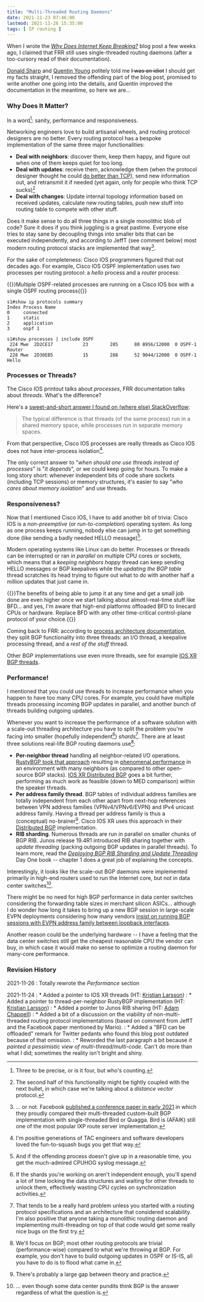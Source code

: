 ```yaml
---
title: "Multi-Threaded Routing Daemons"
date: 2021-11-23 07:46:00
lastmod: 2021-11-26 15:35:00
tags: [ IP routing ]
---
```

When I wrote the _[Why Does Internet Keep Breaking?](/2021/11/internet-keeps-breaking.html)_ blog post a few weeks ago, I claimed that FRR still uses single-threaded routing daemons (after a too-cursory read of their documentation).

[Donald Sharp](https://www.linkedin.com/in/donaldsharp/) and [Quentin Young](https://github.com/qlyoung) politely told me ~~I was an idiot~~ I should get my facts straight, I removed the offending part of the blog post, promised to write another one going into the details, and Quentin improved the documentation in the meantime, so here we are...
<!--more-->
### Why Does It Matter?

In a word[^13]: sanity, performance and responsiveness.

[^13]: Three to be precise, or is it four, but who's counting.

Networking engineers love to build artisanal wheels, and routing protocol designers are no better. Every routing protocol has a bespoke implementation of the same three major functionalities:

* **Deal with neighbors**: discover them, keep them happy, and figure out when one of them keeps quiet for too long.
* **Deal with updates**: receive them, acknowledge them (when the protocol designer thought he could [do better than TCP](/2020/11/ospf-not-using-tcp.html)), send new information out, and retransmit it if needed (yet again, only for people who think TCP sucks)[^DV]
* **Deal with changes**: Update internal topology information based on received updates, calculate new routing tables, push new stuff into routing table to compete with other stuff.

[^DV]: The second half of this functionality might be tightly coupled with the next bullet, in which case we're talking about a *distance vector* protocol.

Does it make sense to do all three things in a single monolithic blob of code? Sure it does if you think juggling is a great pastime. Everyone else tries to stay sane by decoupling things into smaller bits that can be executed independently, and according to JeffT (see comment below) most modern routing protocol stacks are implemented that way[^ORNOT].

[^ORNOT]: ... or not. Facebook [published a conference paper in early 2021](https://research.fb.com/wp-content/uploads/2021/03/Running-BGP-in-Data-Centers-at-Scale_final.pdf) in which they proudly compared their multi-threaded custom-built BGP implementation with single-threaded Bird or Quagga. Bird is (AFAIK) still one of the most popular IXP route server implementation.

For the sake of completeness: Cisco IOS programmers figured that out decades ago. For example, Cisco IOS OSPF implementation uses two processes per routing protocol: a *hello* process and a *router* process:

{{<cc>}}Multiple OSPF-related processes are running on a Cisco IOS box with a single OSPF routing process{{</cc>}}
```
s1#show ip protocols summary
Index Process Name
0     connected
1     static
2     application
3     ospf 1

s1#show processes | include OSPF
 224 Mwe  2D2CE17           23        285      80 8956/12000  0 OSPF-1 Router
 228 Mwe  2D30EB5           15        288      52 9044/12000  0 OSPF-1 Hello
```

### Processes or Threads?

The Cisco IOS printout talks about *processes*, FRR documentation talks about *threads*. What's the difference?

Here's a [sweet-and-short answer I found on (where else) StackOverflow](https://stackoverflow.com/questions/200469/what-is-the-difference-between-a-process-and-a-thread):

> The typical difference is that threads (of the same process) run in a shared memory space, while processes run in separate memory spaces.

From that perspective, Cisco IOS processes are really threads as Cisco IOS does not have inter-process isolation[^IOS-1].

The only correct answer to "_when should one use threads instead of processes_" is "_it depends_", or we could keep going for hours. To make a long story short: whenever independent bits of code share sockets (including TCP sessions) or memory structures, it's easier to say "_who cares about memory isolation_" and use threads.

[^IOS-1]: I'm positive generations of TAC engineers and software developers loved the fun-to-squash bugs you get that way.

### Responsiveness?

Now that I mentioned Cisco IOS, I have to add another bit of trivia: Cisco IOS is a *non-preemptive* (or *run-to-completion*) operating system. As long as one process keeps running, nobody else can jump in to get something done (like sending a badly needed HELLO message)[^HOG].

[^HOG]: And if the offending process doesn't give up in a reasonable time, you get the much-admired CPUHOG syslog message.

Modern operating systems like Linux can do better. Processes or threads can be interrupted or ran *in parallel* on multiple CPU cores or sockets, which means that a *keeping neighbors happy* thread can keep sending HELLO messages or BGP keepalives while the *updating the BGP table* thread scratches its head trying to figure out what to do with another half a million updates that just came in.

{{<note info>}}The benefits of being able to jump it at any time and get a small job done are even higher once we start talking about almost-real-time stuff like BFD... and yes, I'm aware that high-end platforms offloaded BFD to linecard CPUs or hardware. Replace BFD with any other time-critical control-plane protocol of your choice.{{</note>}}

Coming back to FRR: according to [process architecture documentation](http://docs.frrouting.org/projects/dev-guide/en/latest/process-architecture.html), they split BGP functionality into three threads: an I/O thread, a keepalive processing thread, and a _rest of the stuff_ thread.

Other BGP implementations use even more threads, see for example  [IOS XR BGP threads](http://ciscoiosxr.blogspot.com/2012/02/threads-cisco-ios-xr-kernel.html).

### Performance!

I mentioned that you could use threads to increase performance when you happen to have too many CPU cores. For example, you could have multiple threads processing incoming BGP updates in parallel, and another bunch of threads building outgoing updates.

Whenever you want to increase the performance of a software solution with a scale-out threading architecture you have to split the problem you're facing into smaller (hopefully independent[^LOCK]) *shards*[^THARD]. There are at least three solutions real-life BGP routing daemons use[^BGPONLY]:

[^LOCK]: If the shards you're working on aren't independent enough, you'll spend a lot of time locking the data structures and waiting for other threads to unlock them, effectively wasting CPU cycles on synchronization activities.

[^BGPONLY]: We'll focus on BGP; most other routing protocols are trivial (performance-wise) compared to what we're throwing at BGP. For example, you don't have to build outgoing updates in OSPF or IS-IS, all you have to do is to flood what came in.

[^THARD]: That tends to be a really hard problem unless you started with a routing protocol specifications and an architecture that considered scalability. I'm also positive that anyone taking a monolithic routing daemon and implementing multi-threading on top of that code would get some really nice bugs on the first try.

* **Per-neighbor thread** handling all neighbor-related I/O operations. [RustyBGP took that approach](https://twitter.com/plajjan/status/1255267401639383042) resulting in [phenomenal performance](https://elegantnetwork.github.io/posts/bgp-perf5-1000-internet-neighbors/) in an environment with many neighbors (as compared to other open-source BGP stacks). [IOS XR Distributed BGP](https://www.cisco.com/c/en/us/td/docs/routers/xr12000/software/xr12k_r4-1/routing/configuration/guide/routing_cg41xr12k_chapter1.html#con_1721889) goes a bit further, performing as much work as feasible (down to MED comparison) within the speaker threads.
* **Per address family thread**. BGP tables of individual address families are totally independent from each other apart from next-hop references between VPN address families (VPNv4/VPNv6/EVPN) and IPv4 unicast address family. Having a thread per address family is thus a (conceptual) no-brainer[^AF]. Cisco IOS XR uses this approach in their [Distributed BGP](https://www.cisco.com/c/en/us/td/docs/routers/xr12000/software/xr12k_r4-1/routing/configuration/guide/routing_cg41xr12k_chapter1.html#con_1721889) implementation.
* **RIB sharding**. Numerous threads are run in parallel on smaller chunks of BGP RIB. Junos release 19.4R1 introduced RIB sharing together with *update threading* (packing outgoing BGP updates in parallel threads). To learn more, read the *[Deploying BGP RIB Sharding and Update Threading](https://www.juniper.net/documentation/en_US/day-one-books/DO_BGPSharding.pdf)* Day One book -- chapter 1 does a great job of explaining the concepts.

[^AF]: There's probably a large gap between theory and practice.

Interestingly, it looks like the scale-out BGP daemons were implemented primarily in high-end routers used to run the Internet core, but not in data center switches[^BGP].

There might be no need for high BGP performance in data center switches considering the forwarding table sizes in merchant silicon ASICs... although I do wonder how long it takes to bring up a new BGP session in large-scale EVPN deployments considering how many vendors [insist on running BGP sessions with EVPN address family between loopback interfaces](/2020/02/the-evpnbgp-saga-continues.html).

Another reason could be the underlying hardware -- I have a feeling that the data center switches still get the cheapest reasonable CPU the vendor can buy, in which case it would make no sense to optimize a routing daemon for many-core performance.

[^BGP]: ... even though some data center pundits think BGP is the answer regardless of what the question is.

[^EVPN]: I wonder 

### Revision History

2021-11-26
: Totally rewrote the *Performance* section

2021-11-24
: * Added a pointer to IOS XR threads (HT: [Kristian Larsson](https://twitter.com/plajjan/status/1463455078900240386))
: * Added a pointer to thread-per-neighbor RustyBGP implementation (HT: [Kristian Larsson](https://twitter.com/plajjan/status/1463454631519035396))
: * Added a pointer to Junos RIB sharing (HT: [Adam Chappell](https://twitter.com/packetsource/status/1463442786158530566))
: * Added a bit of a discussion on the viability of non-multi-threaded routing protocol implementations (based on comment from JeffT and the Facebook paper mentioned by Mario).
: * Added a "BFD can be offloaded" remark for Twitter pedants who found this blog post outdated because of that omission.
: * Reworded the last paragraph a bit because _it painted a pessimistic view of multi-thread/multi-code_. Can't do more than what I did; sometimes the reality isn't bright and shiny.

